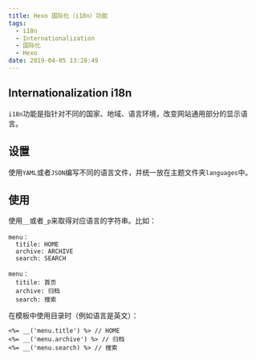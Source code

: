```yaml
---
title: Hexo 国际化（i18n）功能
tags:
  - i18n
  - Internationalization
  - 国际化
  - Hexo
date: 2019-04-05 13:28:49
---
```


## Internationalization  i18n
`i18n`功能是指针对不同的国家、地域、语言环境，改变网站通用部分的显示语言。

## 设置
使用`YAML`或者`JSON`编写不同的语言文件，并统一放在主题文件夹`languages`中。


## 使用
使用`__`或者`_p`来取得对应语言的字符串。比如：
```
menu：
  titile: HOME
  archive: ARCHIVE
  search: SEARCH
```
```
menu：
  titile: 首页
  archive: 归档
  search: 搜索
```

在模板中使用目录时（例如语言是英文）：
```
<%= __('menu.title') %> // HOME
<%= __('menu.archive') %> // 归档
<%= __('menu.search) %> // 搜索 
```
